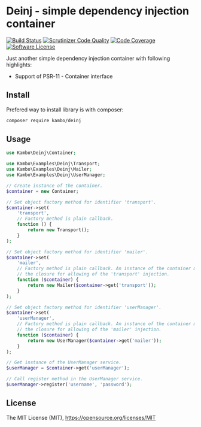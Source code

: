# Deinj - simple dependency injection container
[![Build Status](https://travis-ci.org/kambo-1st/Deinj.svg?branch=master)](https://travis-ci.org/kambo-1st/Deinj)
[![Scrutinizer Code Quality](https://scrutinizer-ci.com/g/kambo-1st/Deinj/badges/quality-score.png?b=master)](https://scrutinizer-ci.com/g/kambo-1st/Deinj/?branch=master)
[![Code Coverage](https://img.shields.io/scrutinizer/coverage/g/kambo-1st/Deinj.svg?style=flat-square)](https://scrutinizer-ci.com/g/kambo-1st/Deinj/)
[![Software License](https://img.shields.io/badge/license-MIT-brightgreen.svg?style=flat-square)](LICENSE)

Just another simple dependency injection container with following highlights:

* Support of PSR-11 - Container interface

## Install

Prefered way to install library is with composer:
```sh
composer require kambo/deinj
```

## Usage

```php
use Kambo\Deinj\Container;

use Kambo\Examples\Deinj\Transport;
use Kambo\Examples\Deinj\Mailer;
use Kambo\Examples\Deinj\UserManager;

// Create instance of the container.
$container = new Container;

// Set object factory method for identifier 'transport'.
$container->set(
    'transport',
    // Factory method is plain callback.
    function () {
        return new Transport();
    }
);

// Set object factory method for identifier 'mailer'.
$container->set(
    'mailer',
    // Factory method is plain callback. An instance of the container must be passed inside
    // the closure for allowing of the 'transport' injection.
    function ($container) {
        return new Mailer($container->get('transport'));
    }
);

// Set object factory method for identifier 'userManager'.
$container->set(
    'userManager',
    // Factory method is plain callback. An instance of the container must be passed inside
    // the closure for allowing of the 'mailer' injection.
    function ($container) {
        return new UserManager($container->get('mailer'));
    }
);

// Get instance of the UserManager service.
$userManager = $container->get('userManager');

// Call register method in the UserManager service.
$userManager->register('username', 'password');
```

## License
The MIT License (MIT), https://opensource.org/licenses/MIT
